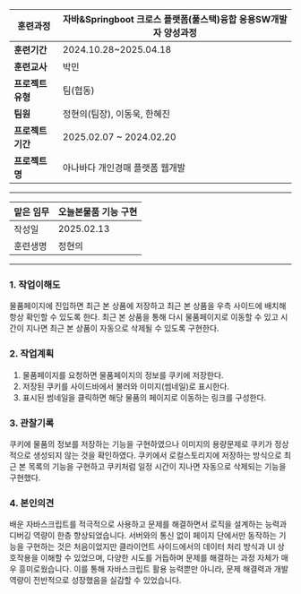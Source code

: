 
| **훈련과정**    | 자바&Springboot 크로스 플랫폼(풀스택)융합 응용SW개발자 양성과정 |
| ----------- | ----------------------------------------- |
| **훈련기간**    | 2024.10.28~2025.04.18                     |
| **훈련교사**    | 박민                                        |
| **프로젝트 유형** | 팀(협동)                                     |
| **팀원**      | 정현의(팀장), 이동욱, 한혜진                         |
| **프로젝트 기간** | 2025.02.07 ~ 2024.02.20                   |
| **프로젝트명**   | 아나바다 개인경매 플랫폼 웹개발                         |

---

| 맡은 임무 | 오늘본물품 기능 구현 |
| ----- | ----------- |
| 작성일   | 2025.02.13  |
| 훈련생명  | 정현의         |

---

### 1. 작업이해도

물품페이지에 진입하면 최근 본 상품에 저장하고 최근 본 상품을 우측 사이드에 배치해 항상 확인할 수 있도록 한다.
최근 본 상품을 통해 다시 물품페이지로 이동할 수 있고 시간이 지나면 최근 본 상품이 자동으로 삭제될 수 있도록 구현한다.

### 2. 작업계획

1. 물품페이지를 요청하면 물품페이지의 정보를 쿠키에 저장한다.
2. 저장된 쿠키를 사이드바에서 불러와 이미지(썸네일)로 표시한다.
3. 표시된 썸네일을 클릭하면 해당 물품의 페이지로 이동하는 링크를 구성한다.
### 3. 관찰기록

쿠키에 물품의 정보를 저장하는 기능을 구현하였으나 이미지의 용량문제로 쿠키가 정상적으로 생성되지 않는 것을 확인하였다.
쿠키에서 로컬스토리지에 저장하는 방식으로 최근 본 목록의 기능을 구현하고 쿠키처럼 일정 시간이 지나면 자동으로 삭제되는 기능을 구현했다.
### 4. 본인의견

배운 자바스크립트를 적극적으로 사용하고 문제를 해결하면서 로직을 설계하는 능력과 디버깅 역량이 한층 향상되었습니다. 서버와의 통신 없이 페이지 단에서만 동작하는 기능을 구현하는 것은 처음이었지만 클라이언트 사이드에서의 데이터 처리 방식과 UI 상호작용을 이해할 수 있었으며, 다양한 시도를 거듭하며 문제를 해결하는 과정 자체가 매우 흥미로웠습니다. 이를 통해 자바스크립트 활용 능력뿐만 아니라, 문제 해결력과 개발 역량이 전반적으로 성장했음을 실감할 수 있었습니다.